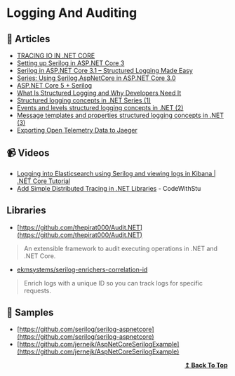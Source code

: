 
# Logging And Auditing

## 📝 Articles

- [TRACING IO IN .NET CORE](https://www.softwarepark.cc/blog/2021/1/29/tracing-io-in-net-core)
- [Setting up Serilog in ASP.NET Core 3](https://nblumhardt.com/2019/10/serilog-in-aspnetcore-3/)
- [Serilog in ASP.NET Core 3.1 – Structured Logging Made Easy](https://codewithmukesh.com/blog/serilog-in-aspnet-core-3-1/)
- [Series: Using Serilog.AspNetCore in ASP.NET Core 3.0](https://andrewlock.net/series/using-serilog-aspnetcore-in-asp-net-core-3/)
- [ASP.NET Core 5 + Serilog](https://jkdev.me/asp-net-core-serilog/)
- [What Is Structured Logging and Why Developers Need It](https://stackify.com/what-is-structured-logging-and-why-developers-need-it/)
- [Structured logging concepts in .NET Series (1)](https://nblumhardt.com/2016/06/structured-logging-concepts-in-net-series-1/)
- [Events and levels structured logging concepts in .NET (2)](https://nblumhardt.com/2016/06/events-and-levels-structured-logging-concepts-in-net-2/)
- [Message templates and properties structured logging concepts in .NET (3)](https://nblumhardt.com/2016/06/message-templates-and-properties-structured-logging-concepts-in-net-3/)
- [Exporting Open Telemetry Data to Jaeger](https://rehansaeed.com/exporting-open-telemetry-data-to-jaeger/)

## 📹 Videos

- [Logging into Elasticsearch using Serilog and viewing logs in Kibana | .NET Core Tutorial](http://w7.mul.ir/yo%7cut%7cub%7ce.%7cco%7cm/watch?v=0acSdHJfk64)
- [Add Simple Distributed Tracing in .NET Libraries](http://w7.mul.ir/yo%7cut%7cub%7ce.%7cco%7cm/watch?v=wjglj4jE18Y) - CodeWithStu

## Libraries

- [https://github.com/thepirat000/Audit.NET](https://github.com/thepirat000/Audit.NET) 
> An extensible framework to audit executing operations in .NET and .NET Core.

- [ekmsystems/serilog-enrichers-correlation-id](https://github.com/ekmsystems/serilog-enrichers-correlation-id)
> Enrich logs with a unique ID so you can track logs for specific requests.
## 🔖 Samples

- [https://github.com/serilog/serilog-aspnetcore](https://github.com/serilog/serilog-aspnetcore)
- [https://github.com/jernejk/AspNetCoreSerilogExample](https://github.com/jernejk/AspNetCoreSerilogExample)

<div align="right">
  <b><a href="#contents">↥ Back To Top</a></b>
</div>